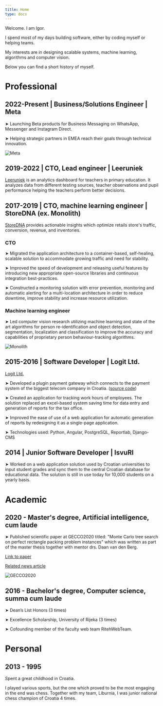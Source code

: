 ```yaml
---
title: Home
type: docs
---
```


Welcome. I am Igor.

I spend most of my days building software, either by coding myself or helping teams.

My interests are in designing scalable systems, machine learning, algorithms and computer vision.

Below you can find a short history of myself.

# Professional

## 2022-Present | Business/Solutions Engineer | Meta

➤ Launching Beta products for Business Messaging on WhatsApp, Messenger and Instagram Direct.

➤ Helping strategic partners in EMEA reach their goals through technical innovation.

![Meta](/igor_pejic_mpk.png)

## 2019-2022 | CTO, Lead engineer | Leeruniek

[Leeruniek](https://leeruniek.nl) is an analytics dashboard for teachers in primary education.
It analyzes data from different testing sources, teacher observations and pupil performance helping the teachers perform better decisions.


## 2017-2019 | CTO, machine learning engineer | StoreDNA (ex. Monolith)

[StoreDNA](https://storedna.co/) provides actionable insights which optimize retails store's traffic, conversion, revenue, and inventories.

### CTO

➤ Migrated the application architecture to a container-based, self-healing, scalable solution to accommodate growing traffic and need for stability.

➤ Improved the speed of development and releasing useful features by introducing new appropriate open-source libraries and continuous integration best-practices.

➤ Constructed a monitoring solution with error prevention, monitoring and automatic alerting for a multi-location architecture in order to reduce downtime, improve stability and increase resource utilization.

### Machine learning engineer

➤ Led computer vision research utilizing machine learning and state of the art algorithms for person re-identification and object detection, segmentation, localization and classification to improve the accuracy and capabilities of proprietary person behaviour-tracking algorithms.

![Monolith](/monolith_siemens.png)


## 2015-2016 | Software Developer | Logit Ltd.
[Logit Ltd.](https://www.logit.net/)

➤ Developed a plugin payment gateway which connects to the payment system of the biggest telecom company in Croatia.
([source code](https://github.com/logitnet/django-htpayway))

➤ Created an application for tracking work hours of employees. The solution replaced an excel-based system saving time for data entry and generation of reports for the tax office.

➤ Improved the ease of use of a web application for automatic generation of reports by redesigning it as a single-page application.

➤ Technologies used: Python, Angular, PostgreSQL, Reportlab, Django-CMS


## 2014 | Junior Software Developer | IsvuRI

➤ Worked on a web application solution used by Croatian universities to input student grades and sync them to the central Croatian database for educational data. The solution is still in use today for 10,000 students on a yearly basis.


# Academic


## 2020 - Master's degree, Artificial intelligence, cum laude

➤ Published scientific paper at GECCO2020 titled: "Monte Carlo tree search on perfect rectangle packing problem instances" which was written as part of the master thesis 
together with mentor drs. Daan van den Berg.

[Link to paper](https://dl.acm.org/doi/10.1145/3377929.3398115)

[Related news article](https://web.archive.org/web/20200714181206/https://ivi.uva.nl/content/news/2020/06/ai-master-student-igor-pejic-publishes-at-gecco.html)

![GECCO2020](/igor_pejic_gecco.png)


## 2016 - Bachelor's degree, Computer science, summa cum laude

➤ Dean’s List Honors (3 times)

➤ Excellence Scholarship, University of Rijeka (3 times)

➤ Cofounding member of the faculty web team RitehWebTeam.


# Personal

## 2013 - 1995
Spent a great childhood in Croatia.

I played various sports, but the one which proved to be the most engaging in the end was chess.
Together with my team, Liburnia, I was junior national chess champion of Croatia 4 times.
